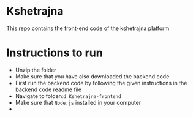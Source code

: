# Kshetrajna
This repo contains the front-end code of the kshetrajna platform
# Instructions to run
- Unzip the folder
- Make sure that you have also downloaded the backend code 
- First run the backend code by following the given instructions in the backend code readme file
- Navigate to folder`cd Kshetrajna-frontend`
- Make sure that `Node.js` installed in your computer
- 
